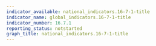 ```yaml
---
indicator_available: national_indicators.16-7-1-title
indicator_name: global_indicators.16-7-1-title
indicator_number: 16.7.1
reporting_status: notstarted
graph_title: national_indicators.16-7-1-title
---
```

